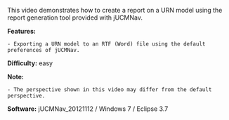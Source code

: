  This video demonstrates how to create a report on a URN model using the report generation tool provided with jUCMNav.

**Features:**

    - Exporting a URN model to an RTF (Word) file using the default preferences of jUCMNav. 

**Difficulty:** easy

**Note:**

    - The perspective shown in this video may differ from the default perspective. 

**Software:** jUCMNav_20121112 / Windows 7 / Eclipse 3.7 